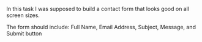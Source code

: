 In this task I was supposed to build a contact form that looks good on all screen sizes.

The form should include: Full Name, Email Address, Subject, Message, and Submit button

